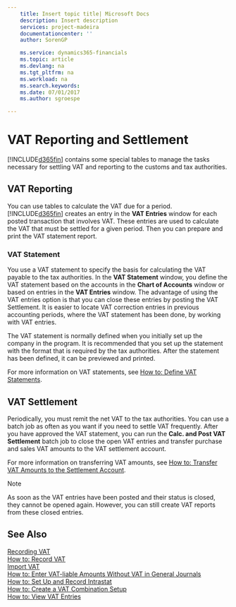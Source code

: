 ```yaml
---
    title: Insert topic title| Microsoft Docs
    description: Insert description
    services: project-madeira
    documentationcenter: ''
    author: SorenGP

    ms.service: dynamics365-financials
    ms.topic: article
    ms.devlang: na
    ms.tgt_pltfrm: na
    ms.workload: na
    ms.search.keywords:
    ms.date: 07/01/2017
    ms.author: sgroespe

---
```

# VAT Reporting and Settlement
[!INCLUDE[d365fin](includes/d365fin_md.md)] contains some special tables to manage the tasks necessary for settling VAT and reporting to the customs and tax authorities.  
  
## VAT Reporting  
 You can use tables to calculate the VAT due for a period. [!INCLUDE[d365fin](includes/d365fin_md.md)] creates an entry in the **VAT Entries** window for each posted transaction that involves VAT. These entries are used to calculate the VAT that must be settled for a given period. Then you can prepare and print the VAT statement report.  
  
### VAT Statement  
 You use a VAT statement to specify the basis for calculating the VAT payable to the tax authorities. In the **VAT Statement** window, you define the VAT statement based on the accounts in the **Chart of Accounts** window or based on entries in the **VAT Entries** window. The advantage of using the VAT entries option is that you can close these entries by posting the VAT Settlement. It is easier to locate VAT correction entries in previous accounting periods, where the VAT statement has been done, by working with VAT entries.  
  
 The VAT statement is normally defined when you initially set up the company in the program. It is recommended that you set up the statement with the format that is required by the tax authorities. After the statement has been defined, it can be previewed and printed.  
  
 For more information on VAT statements, see [How to: Define VAT Statements](../how-to-print-vat-statements.md).  
  
## VAT Settlement  
 Periodically, you must remit the net VAT to the tax authorities. You can use a batch job as often as you want if you need to settle VAT frequently. After you have approved the VAT statement, you can run the **Calc. and Post VAT Settlement** batch job to close the open VAT entries and transfer purchase and sales VAT amounts to the VAT settlement account.  
  
 For more information on transferring VAT amounts, see [How to: Transfer VAT Amounts to the Settlement Account](../how-to-transfer-vat-amounts-to-the-settlement-account.md).  
  
> [!NOTE]  
>  As soon as the VAT entries have been posted and their status is closed, they cannot be opened again. However, you can still create VAT reports from these closed entries.  
  
## See Also  
 [Recording VAT](../recording-vat.md)   
 [How to: Record VAT](../how-to-record-vat.md)   
 [Import VAT](../import-vat.md)   
 [How to: Enter VAT-liable Amounts Without VAT in General Journals](../how-to-enter-vat-liable-amounts-without-vat-in-general-journals.md)   
 [How to: Set Up and Record Intrastat](../how-to-set-up-and-record-intrastat.md)   
 [How to: Create a VAT Combination Setup](../how-to-create-a-vat-combination-setup.md)   
 [How to: View VAT Entries](../how-to-view-vat-entries.md)